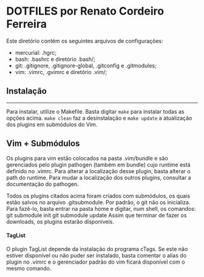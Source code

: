DOTFILES por Renato Cordeiro Ferreira
=====================================

Este diretório contém os seguintes arquivos de configurações:
* mercurial: .hgrc;
* bash:      .bashrc e diretório .bash/; 
* git:       .gitignore, .gitignore-global, .gitconfig e .gitmodules;
* vim:       .vimrc, .gvimrc e diretório .vim/; 

## Instalação ## 
----------------
Para instalar, utilize o Makefile. Basta digitar `make` para 
instalar todas as opções acima. `make clean` faz a desinstalação
e `make update` a atualização dos plugins em submódulos do Vim. 

## Vim + Submódulos ##
Os plugins para vim estão colocados na pasta .vim/bundle e são 
gerenciados pelo plugin pathogen (também em bundle) cujo runtime
está definido no .vimrc. Para alterar a localização desse plugin,
basta alterar o path do runtime. Para mudar a localização dos 
outros plugins, consultar a documentação do pathogen.

Todos os plugins citados acima foram criados com submódulos, 
os quais estão salvos no arquivo .gitsubmodule. Por padrão, o 
git não os inicializa. Para fazê-lo, basta entrar na pasta 
home e digitar, num shell, os comandos:
    git submodule init
    git submodule update
Assim que terminar de fazer os downloads, os plugins estarão
disponíveis.

#### TagList ####
O plugin TagList depende da instalação do programa cTags. Se este
não estiver disponível ou não puder ser instalado, basta comentar
o alias do plugin no .vimrc e o gerenciador padrão do vim ficará
disponível com o mesmo comando.
